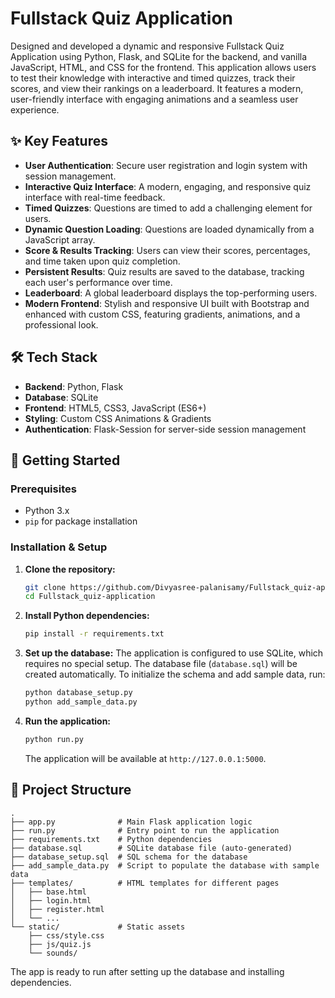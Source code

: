 # Fullstack Quiz Application

Designed and developed a dynamic and responsive Fullstack Quiz Application using Python, Flask, and SQLite for the backend, and vanilla JavaScript, HTML, and CSS for the frontend. This application allows users to test their knowledge with interactive and timed quizzes, track their scores, and view their rankings on a leaderboard. It features a modern, user-friendly interface with engaging animations and a seamless user experience.

## ✨ Key Features

- **User Authentication**: Secure user registration and login system with session management.
- **Interactive Quiz Interface**: A modern, engaging, and responsive quiz interface with real-time feedback.
- **Timed Quizzes**: Questions are timed to add a challenging element for users.
- **Dynamic Question Loading**: Questions are loaded dynamically from a JavaScript array.
- **Score & Results Tracking**: Users can view their scores, percentages, and time taken upon quiz completion.
- **Persistent Results**: Quiz results are saved to the database, tracking each user's performance over time.
- **Leaderboard**: A global leaderboard displays the top-performing users.
- **Modern Frontend**: Stylish and responsive UI built with Bootstrap and enhanced with custom CSS, featuring gradients, animations, and a professional look.

## 🛠️ Tech Stack

- **Backend**: Python, Flask
- **Database**: SQLite
- **Frontend**: HTML5, CSS3, JavaScript (ES6+)
- **Styling**: Custom CSS Animations & Gradients
- **Authentication**: Flask-Session for server-side session management

## 🚀 Getting Started

### Prerequisites

- Python 3.x
- `pip` for package installation

### Installation & Setup

1.  **Clone the repository:**
    ```bash
    git clone https://github.com/Divyasree-palanisamy/Fullstack_quiz-application.git
    cd Fullstack_quiz-application
    ```

2.  **Install Python dependencies:**
    ```bash
    pip install -r requirements.txt
    ```

3.  **Set up the database:**
    The application is configured to use SQLite, which requires no special setup. The database file (`database.sql`) will be created automatically. To initialize the schema and add sample data, run:
    ```bash
    python database_setup.py
    python add_sample_data.py
    ```

4.  **Run the application:**
    ```bash
    python run.py
    ```
    The application will be available at `http://127.0.0.1:5000`.

## 📂 Project Structure

```
.
├── app.py              # Main Flask application logic
├── run.py              # Entry point to run the application
├── requirements.txt    # Python dependencies
├── database.sql        # SQLite database file (auto-generated)
├── database_setup.sql  # SQL schema for the database
├── add_sample_data.py  # Script to populate the database with sample data
├── templates/          # HTML templates for different pages
│   ├── base.html
│   ├── login.html
│   ├── register.html
│   └── ...
└── static/             # Static assets
    ├── css/style.css
    ├── js/quiz.js
    └── sounds/
```

The app is ready to run after setting up the database and installing dependencies. 